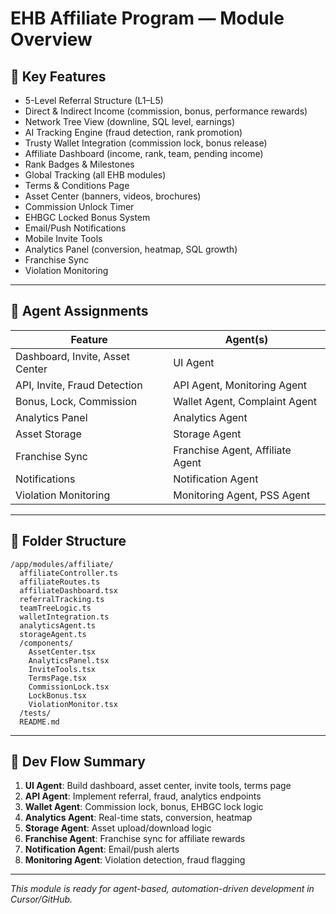 # EHB Affiliate Program — Module Overview

## 🌟 Key Features
- 5-Level Referral Structure (L1–L5)
- Direct & Indirect Income (commission, bonus, performance rewards)
- Network Tree View (downline, SQL level, earnings)
- AI Tracking Engine (fraud detection, rank promotion)
- Trusty Wallet Integration (commission lock, bonus release)
- Affiliate Dashboard (income, rank, team, pending income)
- Rank Badges & Milestones
- Global Tracking (all EHB modules)
- Terms & Conditions Page
- Asset Center (banners, videos, brochures)
- Commission Unlock Timer
- EHBGC Locked Bonus System
- Email/Push Notifications
- Mobile Invite Tools
- Analytics Panel (conversion, heatmap, SQL growth)
- Franchise Sync
- Violation Monitoring

---

## 🤖 Agent Assignments
| Feature                        | Agent(s)                  |
|-------------------------------|---------------------------|
| Dashboard, Invite, Asset Center| UI Agent                  |
| API, Invite, Fraud Detection   | API Agent, Monitoring Agent|
| Bonus, Lock, Commission        | Wallet Agent, Complaint Agent|
| Analytics Panel                | Analytics Agent           |
| Asset Storage                  | Storage Agent             |
| Franchise Sync                 | Franchise Agent, Affiliate Agent|
| Notifications                  | Notification Agent        |
| Violation Monitoring           | Monitoring Agent, PSS Agent|

---

## 📁 Folder Structure
```plaintext
/app/modules/affiliate/
  affiliateController.ts
  affiliateRoutes.ts
  affiliateDashboard.tsx
  referralTracking.ts
  teamTreeLogic.ts
  walletIntegration.ts
  analyticsAgent.ts
  storageAgent.ts
  /components/
    AssetCenter.tsx
    AnalyticsPanel.tsx
    InviteTools.tsx
    TermsPage.tsx
    CommissionLock.tsx
    LockBonus.tsx
    ViolationMonitor.tsx
  /tests/
  README.md
```

---

## 🚦 Dev Flow Summary
1. **UI Agent**: Build dashboard, asset center, invite tools, terms page
2. **API Agent**: Implement referral, fraud, analytics endpoints
3. **Wallet Agent**: Commission lock, bonus, EHBGC lock logic
4. **Analytics Agent**: Real-time stats, conversion, heatmap
5. **Storage Agent**: Asset upload/download logic
6. **Franchise Agent**: Franchise sync for affiliate rewards
7. **Notification Agent**: Email/push alerts
8. **Monitoring Agent**: Violation detection, fraud flagging

---

*This module is ready for agent-based, automation-driven development in Cursor/GitHub.* 
